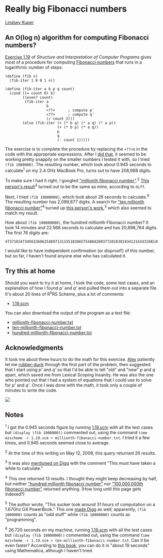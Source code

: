 # Really big Fibonacci numbers #

[Lindsey Kuper](Lindsey.md)

## An O(log n) algorithm for computing Fibonacci numbers? ##

[Exercise 1.19](http://mitpress.mit.edu/sicp/full-text/book/book-Z-H-11.html#%_thm_1.19) of
_Structure and Interpretation of Computer Programs_ gives most of a procedure for computing [Fibonacci numbers](http://en.wikipedia.org/wiki/Fibonacci_number) that runs in a logarithmic number of steps:

```
(define (fib n)
  (fib-iter 1 0 0 1 n))

(define (fib-iter a b p q count)
  (cond ((= count 0) b)
        ((even? count)
         (fib-iter a
                   b
                   <??>      ; compute p'
                   <??>      ; compute q'
                   (/ count 2)))
        (else (fib-iter (+ (* b q) (* a q) (* a p))
                        (+ (* b p) (* a q))
                        p
                        q
                        (- count 1)))))
```

The exercise is to complete the procedure by replacing the `<??>`s in the code with the appropriate expressions.  After I [did that](http://code.google.com/p/narorumo/source/diff?r=81&format=unidiff&path=/trunk/sicp/chapter1.scm), it seemed to be working pretty snappily on the smaller numbers I tested it with, so I tried `(fib 1000000)`.  The resulting number, which took about 0.945 seconds to calculate<sup>1</sup>  on my 2.4 GHz MacBook Pro, turns out to have 208,988 digits.

To make sure I had it right, I googled ["millionth fibonacci number"](http://www.google.com/search?q=%22millionth+fibonacci+number%22).<sup>2</sup>  [This person's result](http://www.upl.cs.wisc.edu/~bethenco/fibo/)<sup>3</sup> turned out to be the same as mine, according to `diff`.

Next, I tried `(fib 10000000)`, which took about 26 seconds to calculate.<sup>6</sup>  The resulting number has 2,089,877 digits.  A search for ["ten millionth fibonacci number"](http://www.google.com/search?q=%22ten+millionth+fibonacci+number%22)<sup>4</sup> turned up [this person's work](http://www.bigzaphod.org/fibonacci/),<sup>5</sup> which also seemed to match my result.

How about `(fib 100000000)`, the hundred millionth Fibonacci number?  It took 14 minutes and 22.568 seconds to calculate and has 20,898,764 digits.  The first 76 digits are:

```
473710347345633696254897131335103865754868289377201030193412163431081491642
```

I would like to have independent confirmation (or disproof!) of this number, but so far, I haven't found anyone else who has calculated it.

## Try this at home ##

Should you want to try it at home, I took the code, some test cases, and an explanation of how I found _p'_ and _q'_ and pulled them out into a separate file.  It's about 20 lines of R<sup>5</sup>RS Scheme, plus a lot of comments:
  * [1.19.scm](http://code.google.com/p/narorumo/source/browse/trunk/sicp/1.19.scm)

You can also download the output of the program as a text file:
  * [millionth-fibonacci-number.txt](http://code.google.com/p/narorumo/downloads/detail?name=millionth-fibonacci-number.txt)
  * [ten-millionth-fibonacci-number.txt](http://code.google.com/p/narorumo/downloads/detail?name=ten-millionth-fibonacci-number.txt)
  * [hundred-millionth-fibonacci-number.txt](http://code.google.com/p/narorumo/downloads/detail?name=hundred-millionth-fibonacci-number.txt)

## Acknowledgments ##

It took me about three hours to do the math for this exercise.  [Alex](http://code.google.com/u/alex.rudnick/) patiently let me [rubber-duck](http://c2.com/cgi/wiki?RubberDucking) through the first part of the problem, then suggested that I start using _p'_ and _q'_ so that I'd be able to tell "old" and "new" _p_ and _q_ apart, which saved me from Lexical Scoping Insanity.  He was also the one who pointed out that I had a system of equations that I could use to solve for _p'_ and _q'_.  Once I was done with the math, it took only a couple of minutes to write the code.

[![](http://imgs.xkcd.com/comics/alone.png)](http://xkcd.com/289/)

## Notes ##

<sup>1</sup> I got the 0.945 seconds figure by running [1.19.scm](http://code.google.com/p/narorumo/source/browse/trunk/sicp/1.19.scm) with all the test cases but `(display (fib 1000000))` commented out, using the command `time mzscheme -r 1.19.scm > millionth-fibonacci-number.txt`.  I tried it a few times, and 0.945 seconds seemed close to average.

<sup>2</sup> At the time of this writing on May 12, 2008, this query returned 26 results.

<sup>3</sup> It was also [mentioned on Digg](http://digg.com/odd_stuff/The_millionth_fibonacci_number/) with the comment "This must have taken a while to calculate."

<sup>4</sup> This one returned 13 results.  I thought they might keep decreasing by half, but neither ["hundred millionth fibonacci number"](http://www.google.com/search?q=%22hundred+millionth+fibonacci+number%22) nor ["100,000,000th fibonacci number"](http://www.google.com/search?q=%22100%2C000%2C000th+fibonacci+number%22) returned anything.  (How long until _this_ page gets indexed?)

<sup>5</sup> The author wrote, "This sucker took around 31 hours of computation on a 1.67Ghz G4 PowerBook."  This one [made Digg](http://digg.com/programming/Ten_Millionth_Fibonacci_Number) as well; apparently, `(fib 1000000)` counts as "odd stuff" while `(fib 10000000)` counts as "programming".

<sup>6</sup> 26.720 seconds on my machine, running [1.19.scm](http://code.google.com/p/narorumo/source/browse/trunk/sicp/1.19.scm) with all the test cases but `(display (fib 10000000))` commented out, using the command `time mzscheme -r 1.19.scm > ten-millionth-fibonacci-number.txt`.  Can it be even faster?  According to [this book](http://books.google.com/books?id=yJIghWULQV8C&pg=PA155&lpg=PA155&dq=%2210,000,000th+fibonacci+number%22&ots=GIMiKnKkc7&sig=XyUXMfRTiPU2nsNXkAFwsmPVCTY), you can do it in "about 19 seconds" using Mathematica, although I haven't tried.